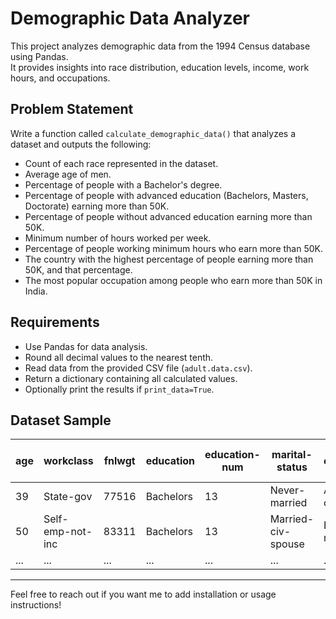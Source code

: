 # Demographic Data Analyzer

This project analyzes demographic data from the 1994 Census database using Pandas.  
It provides insights into race distribution, education levels, income, work hours, and occupations.

## Problem Statement

Write a function called `calculate_demographic_data()` that analyzes a dataset and outputs the following:

- Count of each race represented in the dataset.
- Average age of men.
- Percentage of people with a Bachelor's degree.
- Percentage of people with advanced education (Bachelors, Masters, Doctorate) earning more than 50K.
- Percentage of people without advanced education earning more than 50K.
- Minimum number of hours worked per week.
- Percentage of people working minimum hours who earn more than 50K.
- The country with the highest percentage of people earning more than 50K, and that percentage.
- The most popular occupation among people who earn more than 50K in India.

## Requirements

- Use Pandas for data analysis.
- Round all decimal values to the nearest tenth.
- Read data from the provided CSV file (`adult.data.csv`).
- Return a dictionary containing all calculated values.
- Optionally print the results if `print_data=True`.

## Dataset Sample

| age | workclass        | fnlwgt | education   | education-num | marital-status     | occupation        | relationship   | race   | sex    | capital-gain | capital-loss | hours-per-week | native-country | salary  |
|-----|------------------|--------|-------------|---------------|--------------------|-------------------|----------------|--------|--------|--------------|--------------|---------------|----------------|---------|
| 39  | State-gov        | 77516  | Bachelors   | 13            | Never-married      | Adm-clerical      | Not-in-family  | White  | Male   | 2174         | 0            | 40            | United-States  | <=50K   |
| 50  | Self-emp-not-inc | 83311  | Bachelors   | 13            | Married-civ-spouse | Exec-managerial   | Husband        | White  | Male   | 0            | 0            | 13            | United-States  | <=50K   |
| ... | ...              | ...    | ...         | ...           | ...                | ...               | ...            | ...    | ...    | ...          | ...          | ...           | ...            | ...     |

---

Feel free to reach out if you want me to add installation or usage instructions!
